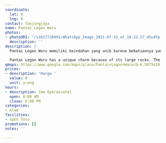 ```yaml
---
coordinate:
  lat: 0
  lng: 0
contact: Tanjungjaya
name: Pantai Legon Waru
photos:
- photoURI: "/v1627730991/WhatsApp_Image_2021-07-31_at_18.23.57_m5udfp.jpg"
  description: ''
description: |-
  Pantai Legon Waru memiliki keindahan yang unik karena bebatuannya yang besar. Batu-batu tersebut dapat menjadi spot foto yang indah bagi para pengunjung. Pasir putih di Pantai Legon Waru ini pun menambah keindahan sekitar pantai.

  Pantai Legon Waru has a unique charm because of its large rocks. The rocks and stones is beautiful enough to be the photo spot for visitors. Also, the white sand on Pantai Legon Waru adds alluring scenery of the beach.
gmaps: https://www.google.com/maps/place/Pantai+Legon+Waru/@-6.5075426,105.6358936,17z/data=!3m1!4b1!4m5!3m4!1s0x2e43b7745554d6dd:0x9e4f321336e2ac69!8m2!3d-6.5075479!4d105.6380823
prices:
- description: 'Harga '
  value: 0
  unit: orang
hours:
- description: Jam Operasional
  open: 8:00 AM
  close: 6:00 PM
categories:
- Alam
facilities:
- Spot foto
promotions: []
notes: ''

---
```

